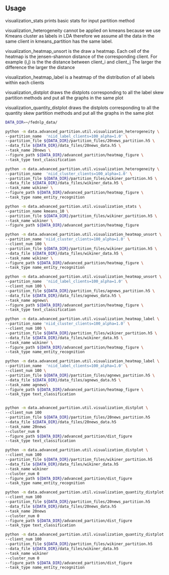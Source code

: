 ## Usage

visualization_stats prints basic stats for input partition method 

visualization_heterogeneity cannot be applied on kmeans because we use Kmeans cluster as labels in LDA
therefore we assume all the data in the same client in kmeans_partition has the same label.

visualization_heatmap_unsort is the draw a heatmap. Each cell of the heatmap is the jensen-shannon distance of the corresponding client. For example (i,j) is the the distance between client_i and client_j
The larger the difference the larger the distance 

visualization_heatmap_label is a heatmap of the distribution of all labels within each clients

visualization_distplot draws the distplots corresponding to all the label skew partition methods and
put all the graphs in the same plot

visualization_quantity_distplot draws the distplots corresponding to all the quantity skew partition methods and put all the graphs in the same plot


``` bash
DATA_DIR=~/fednlp_data/

python -m data.advanced_partition.util.visualization_heterogeneity \
--partition_name  'niid_label_clients=100_alpha=1.0' \
--partition_file ${DATA_DIR}/partition_files/20news_partition.h5 \
--data_file ${DATA_DIR}/data_files/20news_data.h5 \
--task_name 20news \
--figure_path ${DATA_DIR}/advanced_partition/heatmap_figure \
--task_type text_classification 

python -m data.advanced_partition.util.visualization_heterogeneity \
--partition_name  'niid_cluster_clients=100_alpha=1.0' \
--partition_file ${DATA_DIR}/partition_files/wikiner_partition.h5 \
--data_file ${DATA_DIR}/data_files/wikiner_data.h5 \
--task_name wikiner \
--figure_path ${DATA_DIR}/advanced_partition/heatmap_figure \
--task_type name_entity_recognition

python -m data.advanced_partition.util.visualization_stats \
--partition_name kmeans_10 \
--partition_file ${DATA_DIR}/partition_files/wikiner_partition.h5 \
--task_name wikiner \
--figure_path ${DATA_DIR}/advanced_partition/heatmap_figure

python -m data.advanced_partition.util.visualization_heatmap_unsort \
--partition_name 'niid_cluster_clients=100_alpha=1.0' \
--client_num 100 \ 
--partition_file ${DATA_DIR}/partition_files/wikiner_partition.h5 \
--data_file ${DATA_DIR}/data_files/wikiner_data.h5 \
--task_name wikiner \
--figure_path ${DATA_DIR}/advanced_partition/heatmap_figure \
--task_type name_entity_recognition

python -m data.advanced_partition.util.visualization_heatmap_unsort \
--partition_name  'niid_label_clients=100_alpha=1.0' \
--client_num 100 \
--partition_file ${DATA_DIR}/partition_files/agnews_partition.h5 \
--data_file ${DATA_DIR}/data_files/agnews_data.h5 \
--task_name agnews\
--figure_path ${DATA_DIR}/advanced_partition/heatmap_figure \
--task_type text_classification 

python -m data.advanced_partition.util.visualization_heatmap_label \
--partition_name 'niid_cluster_clients=100_alpha=1.0' \
--client_num 100 \ 
--partition_file ${DATA_DIR}/partition_files/wikiner_partition.h5 \
--data_file ${DATA_DIR}/data_files/wikiner_data.h5 \
--task_name wikiner \
--figure_path ${DATA_DIR}/advanced_partition/heatmap_figure \
--task_type name_entity_recognition

python -m data.advanced_partition.util.visualization_heatmap_label \
--partition_name  'niid_label_clients=100_alpha=1.0' \
--client_num 100 \
--partition_file ${DATA_DIR}/partition_files/agnews_partition.h5 \
--data_file ${DATA_DIR}/data_files/agnews_data.h5 \
--task_name agnews\
--figure_path ${DATA_DIR}/advanced_partition/heatmap_figure \
--task_type text_classification 


python -m data.advanced_partition.util.visualization_distplot \
--client_num 100 
--partition_file ${DATA_DIR}/partition_files/20news_partition.h5
--data_file ${DATA_DIR}/data_files/20news_data.h5
--task_name 20news 
--cluster_num 0 
--figure_path ${DATA_DIR}/advanced_partition/dist_figure
--task_type text_classification 

python -m data.advanced_partition.util.visualization_distplot \
--client_num 100 
--partition_file ${DATA_DIR}/partition_files/wikiner_partition.h5
--data_file ${DATA_DIR}/data_files/wikiner_data.h5
--task_name wikiner 
--cluster_num 0 
--figure_path ${DATA_DIR}/advanced_partition/dist_figure
--task_type name_entity_recognition 

python -m data.advanced_partition.util.visualization_quantity_distplot \
--client_num 100 
--partition_file ${DATA_DIR}/partition_files/20news_partition.h5
--data_file ${DATA_DIR}/data_files/20news_data.h5
--task_name 20news 
--cluster_num 0 
--figure_path ${DATA_DIR}/advanced_partition/dist_figure
--task_type text_classification 

python -m data.advanced_partition.util.visualization_quantity_distplot \
--client_num 100 
--partition_file ${DATA_DIR}/partition_files/wikiner_partition.h5
--data_file ${DATA_DIR}/data_files/wikiner_data.h5
--task_name wikiner 
--cluster_num 0 
--figure_path ${DATA_DIR}/advanced_partition/dist_figure
--task_type name_entity_recognition 



```